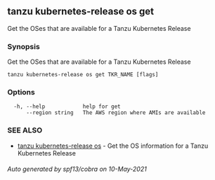 ## tanzu kubernetes-release os get

Get the OSes that are available for a Tanzu Kubernetes Release

### Synopsis

Get the OSes that are available for a Tanzu Kubernetes Release

```
tanzu kubernetes-release os get TKR_NAME [flags]
```

### Options

```
  -h, --help            help for get
      --region string   The AWS region where AMIs are available
```

### SEE ALSO

* [tanzu kubernetes-release os](tanzu_kubernetes-release_os.md)	 - Get the OS information for a Tanzu Kubernetes Release

###### Auto generated by spf13/cobra on 10-May-2021
